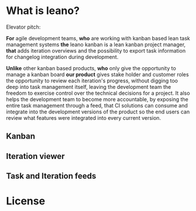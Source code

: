 # What is leano?

Elevator pitch:

 **For** agile development teams, **who** are working with kanban based lean task management systems **the** leano kanban
 is a lean kanban project manager, **that** adds iteration overviews and the possibility to export task information for 
 changelog integration during development.

 **Unlike** other kanban based products, **who** only give the opportunity to manage a kanban board **our product** gives stake
 holder and customer roles the opportunity to review each iteration's progress, without digging too deep into
 task management itself, leaving the development team the freedom to exercise control over the technical decisions
 for a project. It also helps the development team to become more accountable, by exposing the entire task
 management through a feed, that CI solutions can consume and integrate into the development versions of the
 product so the end users can review what features were integrated into every current version.

## Kanban

## Iteration viewer

## Task and Iteration feeds

# License
